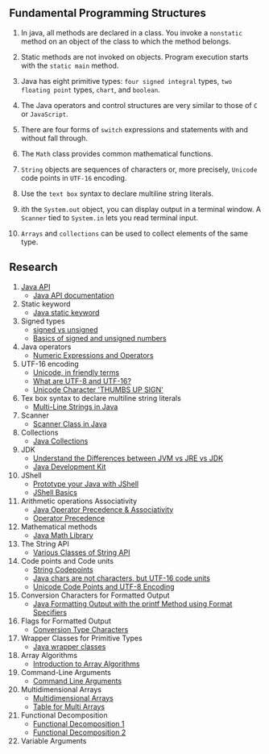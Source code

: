 ## Fundamental Programming Structures

1. In java, all methods are declared in a class. You invoke a `nonstatic` method on an object of the class to which the method belongs.

2. Static methods are not invoked on objects. Program execution starts with the `static main` method.

3. Java has eight primitive types: `four signed integral` types, `two floating point` types, `chart`, and `boolean`.

4. The Java operators and control structures are very similar to those of `C` or `JavaScript`.

5. There are four forms of `switch` expressions and statements with and without fall through.

6. The `Math` class provides common mathematical functions.

7. `String` objects are sequences of characters or, more precisely, `Unicode` code points in `UTF-16` encoding.

8. Use the `text box` syntax to declare multiline string literals.

9.  ith the `System.out` object, you can display output in a terminal window. A `Scanner` tied to `System.in` lets you read terminal input.

10. `Arrays` and `collections` can be used to collect elements of the same type.

## Research

1. [Java API](https://docs.oracle.com/en/java/javase/17/docs/api/)
    * [Java API documentation](https://www.youtube.com/watch?v=ULEOb8wLa_k)
2. Static keyword
    * [Java static keyword](https://www.youtube.com/watch?v=wa1HzkMqY9A)
3. Signed types
    * [signed vs unsigned](https://www.youtube.com/watch?v=m04-JYbIXHE)
    * [Basics of signed and unsigned numbers](https://www.youtube.com/watch?v=miwMEUfkqfY)
4. Java operators
    * [Numeric Expressions and Operators](https://www.youtube.com/watch?v=RA7wkTV6z4k)
5. UTF-16 encoding
    * [Unicode, in friendly terms](https://www.youtube.com/watch?v=ut74oHojxqo)
    * [What are UTF-8 and UTF-16?](https://www.youtube.com/watch?v=QCEqpd807z4)
    * [Unicode Character 'THUMBS UP SIGN'](https://www.fileformat.info/info/unicode/char/1f44d/index.htm)
6. Tex box syntax to declare multiline string literals
    * [Multi-Line Strings in Java](https://www.youtube.com/watch?v=cYOkzqI92M4)
7. Scanner
    * [Scanner Class in Java](https://www.youtube.com/watch?v=IzJ9v8MTVoM)
8. Collections
    * [Java Collections](https://www.youtube.com/watch?v=hKhlkx_6HeI&list=PLUDwpEzHYYLu9-xrx5ykNH8wmN1C1qClk)
9. JDK
    * [Understand the Differences between JVM vs JRE vs JDK](https://www.youtube.com/watch?v=RYd_hagCiVk)
    * [Java Development Kit](https://www.youtube.com/watch?v=4XgmbO1qexM)
10. JShell
    * [Prototype your Java with JShell](https://www.youtube.com/watch?v=201IpTSRIGs)
    * [JShell Basics](https://www.youtube.com/watch?v=mdafxtP4RZU&list=PLqq-6Pq4lTTZh5EDIPZuaD3S25z49Rodz)
11. Arithmetic operations Associativity
    * [Java Operator Precedence & Associativity](https://www.youtube.com/watch?v=ch_htR9tX9c)
    * [Operator Precedence](https://www.youtube.com/watch?v=b_aqlhS1e28)
12. Mathematical methods
    * [Java Math Library](https://www.youtube.com/watch?v=ufegX5o8uc4)
13. The String API
    * [Various Classes of String API](https://www.youtube.com/watch?v=BJWh7ioUgQs&list=PL6pxHmHF3F5LgtI8Z_SHiYsvt2m9BgHmH)
14. Code points and Code units
    * [String Codepoints](https://www.youtube.com/watch?v=DUam3ALSulo)
    * [Java chars are not characters, but UTF-16 code units](https://www.youtube.com/watch?v=yrAfTClpNU0)
    * [Unicode Code Points and UTF-8 Encoding](https://www.youtube.com/watch?v=tbdym9ZtepQ)
15. Conversion Characters for Formatted Output
    * [Java Formatting Output with the printf Method using Format Specifiers](https://www.youtube.com/watch?v=V8jLACwvCzs)
16. Flags for Formatted Output
    * [Conversion Type Characters](https://www.youtube.com/watch?v=moQ3Kr8ouiU)
17. Wrapper Classes for Primitive Types
    * [Java wrapper classes](https://www.youtube.com/watch?v=4MiEznM8y8Q)
18. Array Algorithms
    * [Introduction to Array Algorithms](https://www.youtube.com/watch?v=WRevubAdEDQ)
19. Command-Line Arguments
    * [Command Line Arguments](https://www.youtube.com/watch?v=Up17-azeuyE)
20. Multidimensional Arrays
    * [Multidimensional Arrays](https://www.youtube.com/watch?v=ctab5xPv-Vk)
    * [Table for Multi Arrays](https://www.youtube.com/watch?v=hbot9MQVHOM)
21. Functional Decomposition
    * [Functional Decomposition 1](https://www.youtube.com/watch?v=nEVnTJjQxms)
    * [Functional Decomposition 2](https://www.youtube.com/watch?v=cv-aOsqaTeA)
22. Variable Arguments